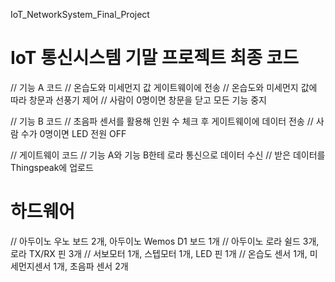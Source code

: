 IoT_NetworkSystem_Final_Project
# IoT 통신시스템 기말 프로젝트 최종 코드

// 기능 A 코드 
// 온습도와 미세먼지 값 게이트웨이에 전송
// 온습도와 미세먼지 값에 따라 창문과 선풍기 제어
// 사람이 0명이면 창문을 닫고 모든 기능 중지

// 기능 B 코드
// 초음파 센서를 활용해 인원 수 체크 후 게이트웨이에 데이터 전송
// 사람 수가 0명이면 LED 전원 OFF

// 게이트웨이 코드
// 기능 A와 기능 B한테 로라 통신으로 데이터 수신
// 받은 데이터를 Thingspeak에 업로드

# 하드웨어
// 아두이노 우노 보드 2개, 아두이노 Wemos D1 보드 1개
// 아두이노 로라 쉴드 3개, 로라 TX/RX 핀 3개
// 서보모터 1개, 스텝모터 1개, LED 핀 1개
// 온습도 센서 1개, 미세먼지센서 1개, 초음파 센서 2개

